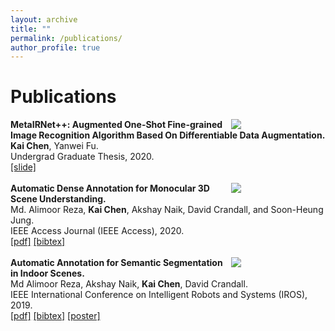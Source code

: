 ```yaml
---
layout: archive
title: ""
permalink: /publications/
author_profile: true
---
```


# Publications

<div class="MetaIRNet++">
	<div style="float:right;width:30%"><img src="https://kaichen1998.github.io/images/pub/MetaIRNet++.jpg"></div>
    <div class="float:left;width:70%">
    <b>MetaIRNet++: Augmented One-Shot Fine-grained Image Recognition Algorithm Based On Differentiable Data Augmentation.</b><br /> <b>Kai Chen</b>, Yanwei Fu.
    <br /> Undergrad Graduate Thesis, 2020.
    <br /> <a href="https://kaichen1998.github.io/files/MetaIRNet++/Slide.pdf">[slide]</a>
	</div>
</div>

<br /> 

<div class="Access2020">
	<div style="float:right;width:30%"><img src="https://kaichen1998.github.io/images/pub/Access2020.png"></div>
    <div class="float:left;width:70%">
    <b>Automatic Dense
Annotation for Monocular 3D Scene Understanding.</b>
	<br /> Md. Alimoor Reza, <b>Kai Chen</b>, Akshay Naik, David Crandall, and Soon-Heung Jung.
    <br /> IEEE Access Journal (IEEE Access), 2020.
	<br /> <a href="https://ieeexplore.ieee.org/stamp/stamp.jsp?arnumber=9052727">[pdf]</a>
	<a href="https://kaichen1998.github.io/files/IEEEAccess/bibtex.bib">[bibtex]</a>
	</div>
</div>


<br /> 

<div class="IROS2019">
	<div style="float:right;width:30%"><img src="https://kaichen1998.github.io/images/pub/IROS2019.png"></div>
    <div class="float:left;width:70%">
    <b>Automatic Annotation for Semantic Segmentation in Indoor Scenes.</b>
    <br /> Md Alimoor Reza, Akshay Naik, <b>Kai Chen</b>, David Crandall.
    <br /> IEEE International Conference on Intelligent Robots and Systems (IROS), 2019.
	<br /> <a href="https://www.semanticscholar.org/paper/Automatic-Annotation-for-Semantic-Segmentation-in-Reza-Naik/ec77d168c9fdb438ba18b1316f0fdd1486dd1415">[pdf]</a>
	<a href="https://kaichen1998.github.io/files/Auto_anno/bibtex.bib">[bibtex]</a>
    <a href="https://kaichen1998.github.io/files/Auto_anno/poster_kaichen.pdf">[poster]</a>
	</div>
</div>











